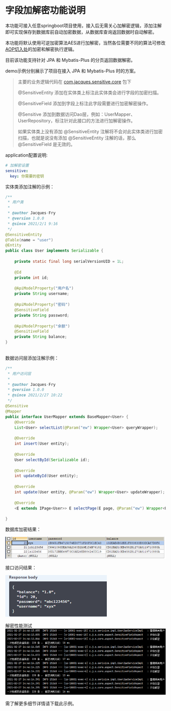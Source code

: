 # 字段加解密功能说明

本功能可接入任意springboot项目使用，接入后无需关心加解密逻辑，添加注解即可实现保存到数据库前自动加密数据，从数据库查询返回数据时自动解密。

本功能将默认使用可逆加密算法AES进行加解密，当然各位需要不同的算法可修改[AOP切入处](/sensitive-field-encrypt-core/src/main/java/com/jacques/sensitive/core/aspect/SensitiveFieldAspect.java)的加密和解密执行逻辑。

目前该功能支持针对 JPA 和 Mybatis-Plus 的分页返回数据解密。

demo示例分别展示了项目在接入 JPA 和  Mybatis-Plus 时的方案。

> 主要的业务逻辑代码在 [com.jacques.sensitive.core](/sensitive-field-encrypt-core/src/main/java/com/jacques/sensitive/core) 包下
>
> @SensitiveEntity 添加在实体类上标注此实体类会进行字段的加密扫描。
>
> @SensitiveField 添加到字段上标注此字段需要进行加密解密操作。
>
> @Sensitive 添加到数据访问Dao层，例如：UserMapper、UserRepository，标注针对此接口的方法进行加解密操作。
> 
> 如果实体类上没有添加 @SensitiveEntity 注解将不会对此实体类进行加密扫描，也就是说没有添加 @SensitiveEntity 注解的话，那么 @SensitiveField 是无效的。

application配置说明:

```yaml
# 加解密设置
sensitive:
  key: 你需要的密钥
```

实体类添加注解的示例：

```java
/**
 * 用户类
 *
 * @author Jacques·Fry
 * @version 1.0.0
 * @since 2021/2/1 9:16
 */
@SensitiveEntity
@Table(name = "user")
@Entity
public class User implements Serializable {

    private static final long serialVersionUID = 1L;
    
    @Id
    private int id;

    @ApiModelProperty("用户名")
    private String username;

    @ApiModelProperty("密码")
    @SensitiveField
    private String password;

    @ApiModelProperty("余额")
    @SensitiveField
    private String balance;
}
   
```

数据访问层添加注解示例：

```java
/**
 * 用户访问层
 *
 * @author Jacques·Fry
 * @version 1.0.0
 * @since 2021/2/27 10:22
 */
@Sensitive
@Mapper
public interface UserMapper extends BaseMapper<User> {
    @Override
    List<User> selectList(@Param("ew") Wrapper<User> queryWrapper);

    @Override
    int insert(User entity);

    @Override
    User selectById(Serializable id);

    @Override
    int updateById(User entity);

    @Override
    int update(User entity, @Param("ew") Wrapper<User> updateWrapper);

    @Override
    <E extends IPage<User>> E selectPage(E page, @Param("ew") Wrapper<User> queryWrapper);

}
```



数据库加密结果：

![image1](img/img1.png)

接口访问结果：

![image2](img/img2.png)

解密性能测试
![image3](img/img3.png)

需了解更多细节详情请下载此示例。